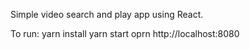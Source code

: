 Simple video search and play app using React.

To run:
yarn install
yarn start
oprn http://localhost:8080
